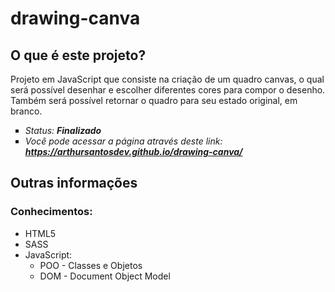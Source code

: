 <h1>drawing-canva</h1>

<h2>O que é este projeto?</h2>
<p>
Projeto em JavaScript que consiste na criação de um quadro canvas, o qual será possível desenhar e escolher diferentes cores para compor o desenho. Também será possível retornar o quadro para seu estado original, em branco.
</p>

<ul type="square">
<li> <i>Status: <b>Finalizado</b></i>
<li> <i>Você pode acessar a página através deste link: <b><a href="https://arthursantosdev.github.io/drawing-canva/">https://arthursantosdev.github.io/drawing-canva/</a></b></i>
</ul>

<h2> Outras informações</h2>
<h3>Conhecimentos:</h3>
<ul>
<li> HTML5
<li> SASS
<li> JavaScript: <ul>
    <li> POO - Classes e Objetos
    <li> DOM - Document Object Model
    </ul>
</ul>
